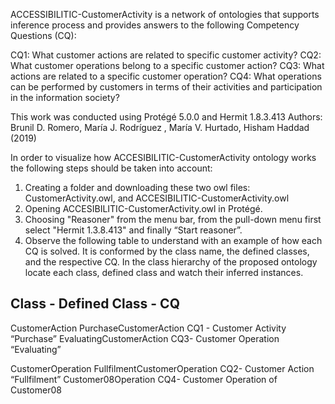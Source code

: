 ACCESSIBILITIC-CustomerActivity is a network of ontologies that supports inference process and provides answers to the following Competency Questions (CQ): 

CQ1: What customer actions are related to specific customer activity? 
CQ2: What customer operations belong to a specific customer action? 
CQ3: What actions are related to a specific customer operation?
CQ4: What operations can be performed by customers in terms of their activities and participation in the information society?

This work was conducted using Protégé 5.0.0 and Hermit 1.8.3.413 
Authors: Brunil D. Romero, María J. Rodríguez , María V. Hurtado, Hisham Haddad (2019)

In order to visualize how ACCESIBILITIC-CustomerActivity ontology works the following steps should be taken into account:
1.	Creating a folder and downloading these two owl files: CustomerActivity.owl, and ACCESIBILITIC-CustomerActivity.owl
2.	Opening ACCESIBILITIC-CustomerActivity.owl in Protégé. 
3.	Choosing "Reasoner" from the menu bar, from the pull-down menu first select "Hermit 1.3.8.413" and finally “Start reasoner”.
4.	Observe the following table to understand with an example of how each CQ is solved. It is conformed by the class name, the defined classes, and the respective CQ. In the class hierarchy of the proposed ontology locate each class, defined class and watch their inferred instances.

Class	               -            Defined Class	              -             CQ
-----------------------------------------------------------------------------------------------
CustomerAction            	PurchaseCustomerAction	         CQ1 - Customer Activity “Purchase”
                            EvaluatingCustomerAction	       CQ3- Customer Operation “Evaluating”
                            
CustomerOperation	          FullfilmentCustomerOperation	   CQ2- Customer Action “Fullfilment”
                            Customer08Operation	             CQ4- Customer Operation of Customer08


